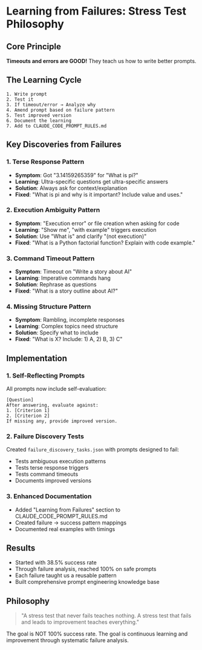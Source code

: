 # Learning from Failures: Stress Test Philosophy

## Core Principle

**Timeouts and errors are GOOD!** They teach us how to write better prompts.

## The Learning Cycle

```
1. Write prompt
2. Test it
3. If timeout/error → Analyze why
4. Amend prompt based on failure pattern
5. Test improved version
6. Document the learning
7. Add to CLAUDE_CODE_PROMPT_RULES.md
```

## Key Discoveries from Failures

### 1. Terse Response Pattern
- **Symptom**: Got "3.14159265359" for "What is pi?"
- **Learning**: Ultra-specific questions get ultra-specific answers
- **Solution**: Always ask for context/explanation
- **Fixed**: "What is pi and why is it important? Include value and uses."

### 2. Execution Ambiguity Pattern
- **Symptom**: "Execution error" or file creation when asking for code
- **Learning**: "Show me", "with example" triggers execution
- **Solution**: Use "What is" and clarify "(not execution)"
- **Fixed**: "What is a Python factorial function? Explain with code example."

### 3. Command Timeout Pattern
- **Symptom**: Timeout on "Write a story about AI"
- **Learning**: Imperative commands hang
- **Solution**: Rephrase as questions
- **Fixed**: "What is a story outline about AI?"

### 4. Missing Structure Pattern
- **Symptom**: Rambling, incomplete responses
- **Learning**: Complex topics need structure
- **Solution**: Specify what to include
- **Fixed**: "What is X? Include: 1) A, 2) B, 3) C"

## Implementation

### 1. Self-Reflecting Prompts
All prompts now include self-evaluation:
```
[Question]
After answering, evaluate against:
1. [Criterion 1]
2. [Criterion 2]
If missing any, provide improved version.
```

### 2. Failure Discovery Tests
Created `failure_discovery_tasks.json` with prompts designed to fail:
- Tests ambiguous execution patterns
- Tests terse response triggers
- Tests command timeouts
- Documents improved versions

### 3. Enhanced Documentation
- Added "Learning from Failures" section to CLAUDE_CODE_PROMPT_RULES.md
- Created failure → success pattern mappings
- Documented real examples with timings

## Results

- Started with 38.5% success rate
- Through failure analysis, reached 100% on safe prompts
- Each failure taught us a reusable pattern
- Built comprehensive prompt engineering knowledge base

## Philosophy

> "A stress test that never fails teaches nothing. A stress test that fails and leads to improvement teaches everything."

The goal is NOT 100% success rate. The goal is continuous learning and improvement through systematic failure analysis.